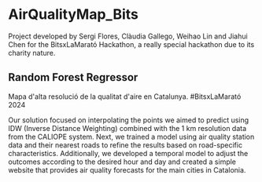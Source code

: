 # AirQualityMap_Bits
Project developed by Sergi Flores, Clàudia Gallego, Weihao Lin and Jiahui Chen for the BitsxLaMarató Hackathon, a really special hackathon due to its charity nature. 

## Random Forest Regressor
Mapa d'alta resolució de la qualitat d'aire en Catalunya. #BitsxLaMarató 2024

Our solution focused on interpolating the points we aimed to predict using IDW (Inverse Distance Weighting) combined with the 1 km resolution data from the CALIOPE system. Next, we trained a model using air quality station data and their nearest roads to refine the results based on road-specific characteristics. Additionally, we developed a temporal model to adjust the outcomes according to the desired hour and day and created a simple website that provides air quality forecasts for the main cities in Catalonia.
